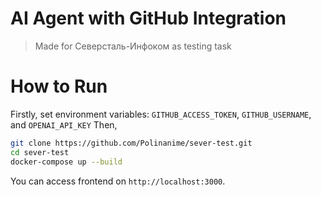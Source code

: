 # AI Agent with GitHub Integration

> Made for Северсталь-Инфоком as testing task

# How to Run

Firstly, set environment variables: `GITHUB_ACCESS_TOKEN`, `GITHUB_USERNAME`, and `OPENAI_API_KEY`
Then,

```bash
git clone https://github.com/Polinanime/sever-test.git
cd sever-test
docker-compose up --build
```

You can access frontend on `http://localhost:3000`.

